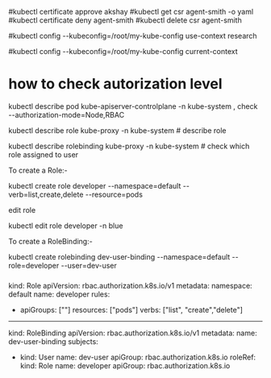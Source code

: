   #kubectl certificate approve akshay
  #kubectl get csr agent-smith -o yaml
  #kubectl certificate deny agent-smith
  #kubectl delete csr agent-smith




  #kubectl config --kubeconfig=/root/my-kube-config use-context research

  #kubectl config --kubeconfig=/root/my-kube-config current-context


# how to check autorization level


kubectl describe pod kube-apiserver-controlplane -n kube-system  , check  --authorization-mode=Node,RBAC



kubectl describe role kube-proxy -n kube-system   # describe role

kubectl describe rolebinding kube-proxy -n kube-system  # check which role assigned to user




To create a Role:- 

kubectl create role developer --namespace=default --verb=list,create,delete --resource=pods

edit role

kubectl edit role developer -n blue


To create a RoleBinding:- 

kubectl create rolebinding dev-user-binding --namespace=default --role=developer --user=dev-user


###

kind: Role
apiVersion: rbac.authorization.k8s.io/v1
metadata:
  namespace: default
  name: developer
rules:
- apiGroups: [""]
  resources: ["pods"]
  verbs: ["list", "create","delete"]

---
kind: RoleBinding
apiVersion: rbac.authorization.k8s.io/v1
metadata:
  name: dev-user-binding
subjects:
- kind: User
  name: dev-user
  apiGroup: rbac.authorization.k8s.io
roleRef:
  kind: Role
  name: developer
  apiGroup: rbac.authorization.k8s.io